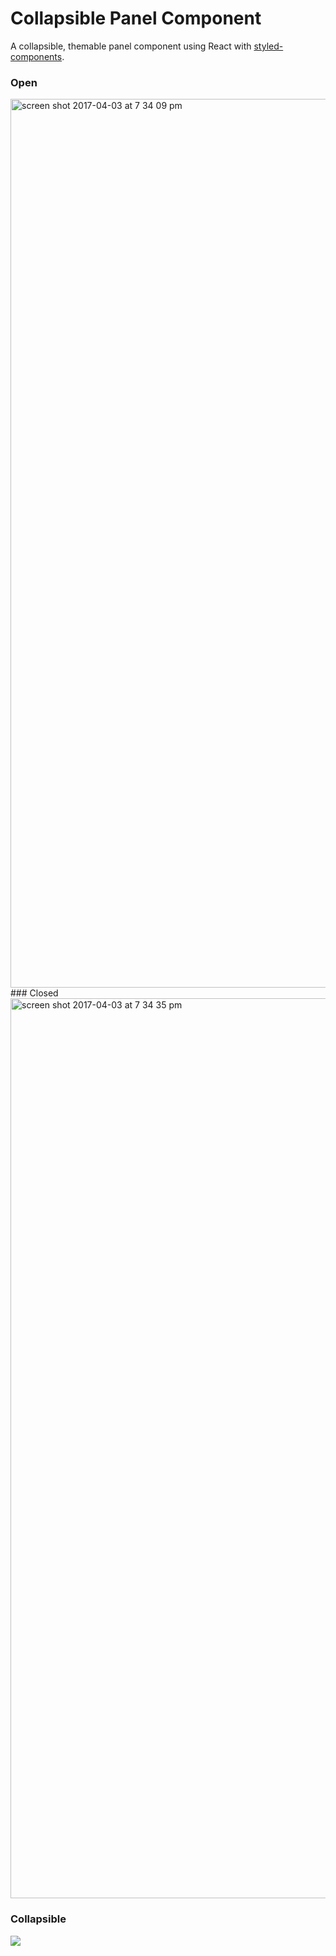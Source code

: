 # Collapsible Panel Component

A collapsible, themable panel component using React with [styled-components](https://github.com/styled-components/styled-components).

### Open
<img width="1422" alt="screen shot 2017-04-03 at 7 34 09 pm" src="https://cloud.githubusercontent.com/assets/20975270/24637312/c9de0dbc-18a5-11e7-8882-5a5070a9afc0.png">
### Closed
<img width="1440" alt="screen shot 2017-04-03 at 7 34 35 pm" src="https://cloud.githubusercontent.com/assets/20975270/24637298/ad35d8e8-18a5-11e7-9252-c1ed7d0a55df.png">

### Collapsible
![](https://cloud.githubusercontent.com/assets/20975270/24637628/3f641c1e-18a8-11e7-945f-d6cc47f9145c.gif)
